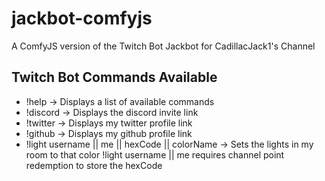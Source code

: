 # jackbot-comfyjs
A ComfyJS version of the Twitch Bot Jackbot for CadillacJack1's Channel


## Twitch Bot Commands Available

- !help -> Displays a list of available commands
- !discord -> Displays the discord invite link
- !twitter -> Displays my twitter profile link
- !github -> Displays my github profile link
- !light username || me || hexCode || colorName -> Sets the lights in my room to that color
  !light username || me requires channel point redemption to store the hexCode
  
